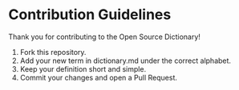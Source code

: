# Contribution Guidelines

Thank you for contributing to the Open Source Dictionary!  

1. Fork this repository.  
2. Add your new term in dictionary.md under the correct alphabet.  
3. Keep your definition short and simple.  
4. Commit your changes and open a Pull Request.
